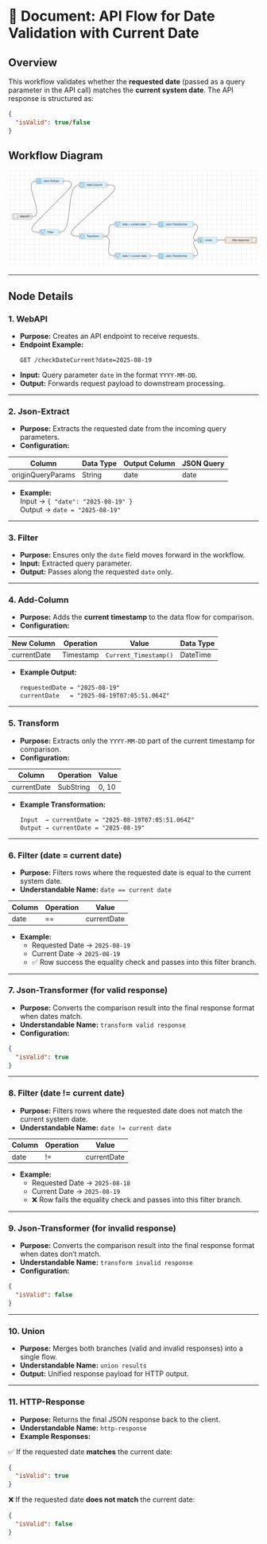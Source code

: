 
# 📄 Document: API Flow for Date Validation with Current Date

## Overview  
This workflow validates whether the **requested date** (passed as a query parameter in the API call) matches the **current system date**. The API response is structured as:

```json
{
  "isValid": true/false
}
```

## Workflow Diagram
![Workflow Diagram](images/date_validation.png)

---

## Node Details  

### 1. **WebAPI**  
- **Purpose:** Creates an API endpoint to receive requests.  
- **Endpoint Example:**  
  ```
  GET /checkDateCurrent?date=2025-08-19
  ```   
- **Input:** Query parameter `date` in the format `YYYY-MM-DD`.  
- **Output:** Forwards request payload to downstream processing.  

---

### 2. **Json-Extract**  
- **Purpose:** Extracts the requested date from the incoming query parameters.  
- **Configuration:**  

| Column            | Data Type | Output Column | JSON Query |
|-------------------|-----------|---------------|------------|
| originQueryParams | String    | date          | date       |

- **Example:**  
  Input → `{ "date": "2025-08-19" }`  
  Output → `date = "2025-08-19"`  

---

### 3. **Filter**  
- **Purpose:** Ensures only the `date` field moves forward in the workflow.  
- **Input:** Extracted query parameter.  
- **Output:** Passes along the requested `date` only.  

---

### 4. **Add-Column**  
- **Purpose:** Adds the **current timestamp** to the data flow for comparison.  
- **Configuration:**  

| New Column  | Operation   | Value                  | Data Type |
|-------------|-------------|------------------------|-----------|
| currentDate | Timestamp   | `Current_Timestamp()`  | DateTime  |

- **Example Output:**  
  ```
  requestedDate = "2025-08-19"
  currentDate   = "2025-08-19T07:05:51.064Z"
  ```

---

### 5. **Transform**  
- **Purpose:** Extracts only the `YYYY-MM-DD` part of the current timestamp for comparison.  
- **Configuration:**  

| Column      | Operation | Value  |
|-------------|-----------|--------|
| currentDate | SubString | 0, 10  |

- **Example Transformation:**  
  ```
  Input  → currentDate = "2025-08-19T07:05:51.064Z"
  Output → currentDate = "2025-08-19"
  ```

---

### 6. **Filter (date = current date)**  
- **Purpose:** Filters rows where the requested date is equal to the current system date.  
- **Understandable Name:** `date == current date`  

| Column | Operation | Value        |
|--------|-----------|--------------|
| date   | ==        | currentDate  |

- **Example:**  
  - Requested Date → `2025-08-19`  
  - Current Date   → `2025-08-19`  
  - ✅ Row success the equality check and passes into this filter branch. 


---

### 7. **Json-Transformer (for valid response)**  
- **Purpose:** Converts the comparison result into the final response format when dates match.  
- **Understandable Name:** `transform valid response`  
- **Configuration:**  

```json
{
  "isValid": true
}
```

---

### 8. **Filter (date != current date)**  
- **Purpose:** Filters rows where the requested date does not match the current system date.  
- **Understandable Name:** `date != current date`  


| Column | Operation | Value        |
|--------|-----------|--------------|
| date   | !=        | currentDate  |

- **Example:**  
  - Requested Date → `2025-08-18`  
  - Current Date   → `2025-08-19`  
  - ❌ Row fails the equality check and passes into this filter branch.  

---

### 9. **Json-Transformer (for invalid response)**  
- **Purpose:** Converts the comparison result into the final response format when dates don’t match.  
- **Understandable Name:** `transform invalid response`  
- **Configuration:**  

```json
{
  "isValid": false
}
```

---

### 10. **Union**  
- **Purpose:** Merges both branches (valid and invalid responses) into a single flow.  
- **Understandable Name:** `union results`  
- **Output:** Unified response payload for HTTP output.  

---

### 11. **HTTP-Response**  
- **Purpose:** Returns the final JSON response back to the client.  
- **Understandable Name:** `http-response`  
- **Example Responses:**  

✅ If the requested date **matches** the current date:  
```json
{
  "isValid": true
}
```

❌ If the requested date **does not match** the current date:  
```json
{
  "isValid": false
}
```
